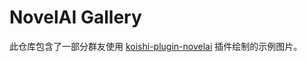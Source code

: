 # NovelAI Gallery

此仓库包含了一部分群友使用 [koishi-plugin-novelai](https://github.com/koishijs/novelai-bot) 插件绘制的示例图片。
